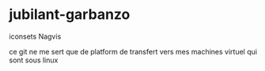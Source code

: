 # jubilant-garbanzo
iconsets Nagvis

ce git ne me sert que de platform de transfert vers mes machines virtuel qui sont sous linux

